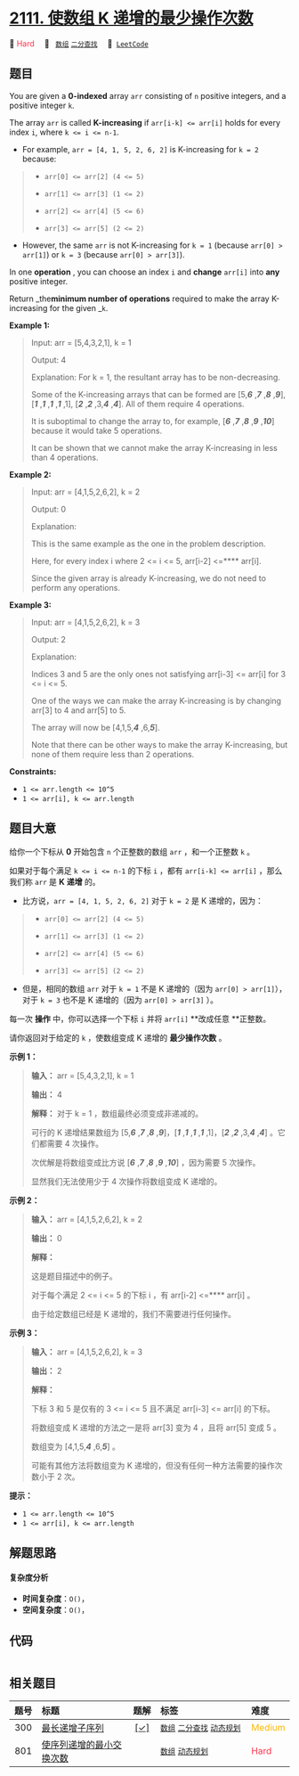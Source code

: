 # [2111. 使数组 K 递增的最少操作次数](https://leetcode.com/problems/minimum-operations-to-make-the-array-k-increasing)

🔴 <font color=#ff334b>Hard</font>&emsp; 🔖&ensp; [`数组`](/leetcode-js/outline/tag/array.md) [`二分查找`](/leetcode-js/outline/tag/binary-search.md)&emsp; 🔗&ensp;[`LeetCode`](https://leetcode.com/problems/minimum-operations-to-make-the-array-k-increasing)

## 题目

You are given a **0-indexed** array `arr` consisting of `n` positive integers,
and a positive integer `k`.

The array `arr` is called **K-increasing** if `arr[i-k] <= arr[i]` holds for
every index `i`, where `k <= i <= n-1`.

  * For example, `arr = [4, 1, 5, 2, 6, 2]` is K-increasing for `k = 2` because: 
> 
> * `arr[0] <= arr[2] (4 <= 5)`
> 
> * `arr[1] <= arr[3] (1 <= 2)`
> 
> * `arr[2] <= arr[4] (5 <= 6)`
> 
> * `arr[3] <= arr[5] (2 <= 2)`
  * However, the same `arr` is not K-increasing for `k = 1` (because `arr[0] > arr[1]`) or `k = 3` (because `arr[0] > arr[3]`).

In one **operation** , you can choose an index `i` and **change** `arr[i]`
into **any** positive integer.

Return _the**minimum number of operations** required to make the array
K-increasing for the given _`k`.



**Example 1:**

> Input: arr = [5,4,3,2,1], k = 1
> 
> Output: 4
> 
> Explanation: For k = 1, the resultant array has to be non-decreasing.
> 
> Some of the K-increasing arrays that can be formed are [5,_**6**_ ,_**7**_ ,_**8**_ ,_**9**_], [_**1**_ ,_**1**_ ,_**1**_ ,_**1**_ ,1], [_**2**_ ,_**2**_ ,3,_**4**_ ,_**4**_]. All of them require 4 operations.
> 
> It is suboptimal to change the array to, for example, [_**6**_ ,_**7**_ ,_**8**_ ,_**9**_ ,_**10**_] because it would take 5 operations.
> 
> It can be shown that we cannot make the array K-increasing in less than 4 operations.

**Example 2:**

> Input: arr = [4,1,5,2,6,2], k = 2
> 
> Output: 0
> 
> Explanation:
> 
> This is the same example as the one in the problem description.
> 
> Here, for every index i where 2 <= i <= 5, arr[i-2] <=**** arr[i].
> 
> Since the given array is already K-increasing, we do not need to perform any operations.

**Example 3:**

> Input: arr = [4,1,5,2,6,2], k = 3
> 
> Output: 2
> 
> Explanation:
> 
> Indices 3 and 5 are the only ones not satisfying arr[i-3] <= arr[i] for 3 <= i <= 5.
> 
> One of the ways we can make the array K-increasing is by changing arr[3] to 4 and arr[5] to 5.
> 
> The array will now be [4,1,5,_**4**_ ,6,_**5**_].
> 
> Note that there can be other ways to make the array K-increasing, but none of them require less than 2 operations.

**Constraints:**

  * `1 <= arr.length <= 10^5`
  * `1 <= arr[i], k <= arr.length`


## 题目大意

给你一个下标从 **0**  开始包含 `n` 个正整数的数组 `arr` ，和一个正整数 `k` 。

如果对于每个满足 `k <= i <= n-1` 的下标 `i` ，都有 `arr[i-k] <= arr[i]` ，那么我们称 `arr` 是 **K**
**递增** 的。

  * 比方说，`arr = [4, 1, 5, 2, 6, 2]` 对于 `k = 2` 是 K 递增的，因为： 
> 
> * `arr[0] <= arr[2] (4 <= 5)`
> 
> * `arr[1] <= arr[3] (1 <= 2)`
> 
> * `arr[2] <= arr[4] (5 <= 6)`
> 
> * `arr[3] <= arr[5] (2 <= 2)`
  * 但是，相同的数组 `arr` 对于 `k = 1` 不是 K 递增的（因为 `arr[0] > arr[1]`），对于 `k = 3` 也不是 K 递增的（因为 `arr[0] > arr[3]` ）。

每一次 **操作**  中，你可以选择一个下标 `i` 并将 `arr[i]` **改成任意  **正整数。

请你返回对于给定的 `k` ，使数组变成 K 递增的 **最少操作次数**  。



**示例 1：**

> 
> 
> 
> 
> 
> **输入：** arr = [5,4,3,2,1], k = 1
> 
> **输出：** 4
> 
> **解释：** 对于 k = 1 ，数组最终必须变成非递减的。
> 
> 可行的 K 递增结果数组为 [5,_**6**_ ,_**7**_ ,_**8**_ ,_**9**_]，[_**1**_ ,_**1**_ ,_**1**_ ,_**1**_ ,1]，[_**2**_ ,_**2**_ ,3,_**4**_ ,_**4**_] 。它们都需要 4 次操作。
> 
> 次优解是将数组变成比方说 [_**6**_ ,_**7**_ ,_**8**_ ,_**9**_ ,_**10**_] ，因为需要 5 次操作。
> 
> 显然我们无法使用少于 4 次操作将数组变成 K 递增的。
> 
> 

**示例 2：**

> 
> 
> 
> 
> 
> **输入：** arr = [4,1,5,2,6,2], k = 2
> 
> **输出：** 0
> 
> **解释：**
> 
> 这是题目描述中的例子。
> 
> 对于每个满足 2 <= i <= 5 的下标 i ，有 arr[i-2] <=**** arr[i] 。
> 
> 由于给定数组已经是 K 递增的，我们不需要进行任何操作。

**示例 3：**

> 
> 
> 
> 
> 
> **输入：** arr = [4,1,5,2,6,2], k = 3
> 
> **输出：** 2
> 
> **解释：**
> 
> 下标 3 和 5 是仅有的 3 <= i <= 5 且不满足 arr[i-3] <= arr[i] 的下标。
> 
> 将数组变成 K 递增的方法之一是将 arr[3] 变为 4 ，且将 arr[5] 变成 5 。
> 
> 数组变为 [4,1,5,_**4**_ ,6,_**5**_] 。
> 
> 可能有其他方法将数组变为 K 递增的，但没有任何一种方法需要的操作次数小于 2 次。
> 
> 



**提示：**

  * `1 <= arr.length <= 10^5`
  * `1 <= arr[i], k <= arr.length`


## 解题思路

#### 复杂度分析

- **时间复杂度**：`O()`，
- **空间复杂度**：`O()`，

## 代码

```javascript

```

## 相关题目

<!-- prettier-ignore -->
| 题号 | 标题 | 题解 | 标签 | 难度 |
| :------: | :------ | :------: | :------ | :------ |
| 300 | [最长递增子序列](https://leetcode.com/problems/longest-increasing-subsequence) | [[✓]](/leetcode-js/problem/0300.md) |  [`数组`](/leetcode-js/outline/tag/array.md) [`二分查找`](/leetcode-js/outline/tag/binary-search.md) [`动态规划`](/leetcode-js/outline/tag/dynamic-programming.md) | <font color=#ffb800>Medium</font> |
| 801 | [使序列递增的最小交换次数](https://leetcode.com/problems/minimum-swaps-to-make-sequences-increasing) |  |  [`数组`](/leetcode-js/outline/tag/array.md) [`动态规划`](/leetcode-js/outline/tag/dynamic-programming.md) | <font color=#ff334b>Hard</font> |

<style>
.blue {
    background-color: #096dd9;
    padding: 0.25rem 0.5rem;
    margin: 0;
    font-size: 0.85em;
    border-radius: 3px;
    color: white;
    font-weight: 500;
}
table th:first-of-type { width: 10%; }
table th:nth-of-type(2) { width: 35%; }
table th:nth-of-type(3) { width: 10%; }
table th:nth-of-type(4) { width: 35%; }
table th:nth-of-type(5) { width: 10%; }
</style>
